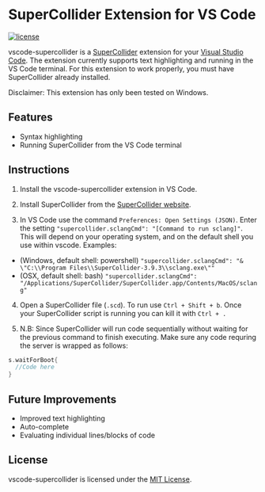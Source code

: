 # SuperCollider Extension for VS Code

[![license](https://img.shields.io/badge/license-MIT-brightgreen.svg)](https://raw.githubusercontent.com/jatinchowdhury18/vscode-supercollider/master/LICENSE.md)

vscode-supercollider is a [SuperCollider](https://supercollider.github.io/) 
extension for your
[Visual Studio Code](https://code.visualstudio.com/).
The extension currently supports text highlighting and
running in the VS Code terminal. For this extension to work
properly, you must have SuperCollider already installed.

Disclaimer: This extension has only been tested on Windows.

## Features
 - Syntax highlighting
 - Running SuperCollider from the VS Code terminal

## Instructions
1. Install the vscode-supercollider extension in VS Code.
   
2. Install SuperCollider from the
[SuperCollider website](https://supercollider.github.io/).

3. In VS Code use the command `Preferences: Open Settings (JSON)`.
Enter the setting `"supercollider.sclangCmd": "[Command to run sclang]"`.
This will depend on your operating system, and on the default shell
you use within vscode. Examples:
  - (Windows, default shell: powershell) `"supercollider.sclangCmd": "& \"C:\\Program Files\\SuperCollider-3.9.3\\sclang.exe\""`
  - (OSX, default shell: bash) `"supercollider.sclangCmd": "/Applications/SuperCollider/SuperCollider.app/Contents/MacOS/sclang"`

4. Open a SuperCollider file (`.scd`). To run use
`Ctrl + Shift + b`. Once your SuperCollider script
is running you can kill it with `Ctrl + .`

5. N.B: Since SuperCollider will run code sequentially
without waiting for the previous command to finish
executing. Make sure any code requring the server is wrapped
as follows:
```C
s.waitForBoot{
  //Code here
}
```

## Future Improvements
  - Improved text highlighting
  - Auto-complete
  - Evaluating individual lines/blocks of code

## License
vscode-supercollider is licensed under the
[MIT License](https://opensource.org/licenses/MIT).
